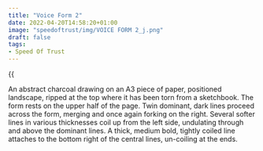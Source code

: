 ```yaml
---
title: "Voice Form 2"
date: 2022-04-20T14:58:20+01:00
image: "speedoftrust/img/VOICE FORM 2_j.png"
draft: false
tags:
- Speed Of Trust
---
```


{{<audio src="speedoftrust/audio/Voice Form 2.m4a">}}

An abstract charcoal drawing on an A3 piece of paper, positioned landscape, ripped at the top where it has been torn from a sketchbook. The form rests on the upper half of the page. Twin dominant, dark lines proceed across the form, merging and once again forking on the right. Several softer lines in various thicknesses coil up from the left side, undulating through and above the dominant lines. A thick, medium bold, tightly coiled line attaches to the bottom right of the central lines, un-coiling at the ends.